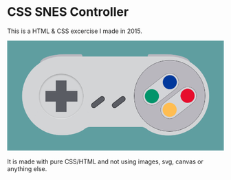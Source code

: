 # CSS SNES Controller

This is a HTML & CSS excercise I made in 2015.

![Test](/img/Capture.PNG)

It is made with pure CSS/HTML and not using images, svg, canvas or anything else.